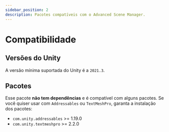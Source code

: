```yaml
---
sidebar_position: 2
description: Pacotes compatíveis com o Advanced Scene Manager.
---
```


# Compatibilidade

## Versões do Unity

A versão mínima suportada do Unity é a `2021.3`.

## Pacotes

Esse pacote **não tem dependências** e é compatível com alguns pacotes.
Se você quiser usar com `Addressables` ou `TextMeshPro`, garanta a instalação dos pacotes:

* `com.unity.addressables` >= 1.19.0
* `com.unity.textmeshpro` >= 2.2.0